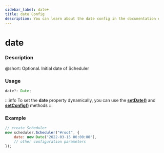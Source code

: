 ```yaml
---
sidebar_label: date+
title: date Config
description: You can learn about the date config in the documentation of the DHTMLX JavaScript Scheduler library. Browse developer guides and API reference, try out code examples and live demos, and download a free 30-day evaluation version of DHTMLX Scheduler.
---
```


# date

### Description

@short: Optional. Initial date of Scheduler

### Usage

~~~jsx {}
date?: Date;
~~~

:::info
To set the **date** property dynamically, you can use the 
[**setDate()**](api/methods/js_scheduler_setdate_method.md) and
[**setConfig()**](api/methods/js_scheduler_setconfig_method.md) methods
:::

### Example

~~~jsx {3}
// create Scheduler
new scheduler.Scheduler("#root", {
    date: new Date("2022-03-15 00:00:00"),
	// other configuration parameters
});
~~~
